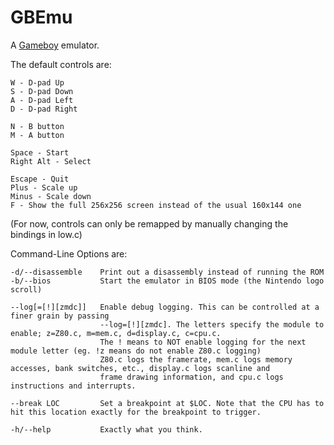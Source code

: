 

GBEmu
=====

A [Gameboy](https://en.wikipedia.org/wiki/Gameboy) emulator.  


The default controls are:  

    W - D-pad Up  
    S - D-pad Down  
    A - D-pad Left  
    D - D-pad Right  
  
    N - B button  
    M - A button  
  
    Space - Start  
    Right Alt - Select  
  
    Escape - Quit  
    Plus - Scale up  
    Minus - Scale down  
    F - Show the full 256x256 screen instead of the usual 160x144 one  

(For now, controls can only be remapped by manually changing the bindings in low.c)


Command-Line Options are:  

    -d/--disassemble    Print out a disassembly instead of running the ROM  
    -b/--bios           Start the emulator in BIOS mode (the Nintendo logo scroll)  
  
    --log[=[!][zmdc]]   Enable debug logging. This can be controlled at a finer grain by passing  
                        --log=[!][zmdc]. The letters specify the module to enable; z=Z80.c, m=mem.c, d=display.c, c=cpu.c.  
                        The ! means to NOT enable logging for the next module letter (eg. !z means do not enable Z80.c logging)  
                        Z80.c logs the framerate, mem.c logs memory accesses, bank switches, etc., display.c logs scanline and  
                        frame drawing information, and cpu.c logs instructions and interrupts.  
  
    --break LOC         Set a breakpoint at $LOC. Note that the CPU has to hit this location exactly for the breakpoint to trigger.  
  
    -h/--help           Exactly what you think.  


